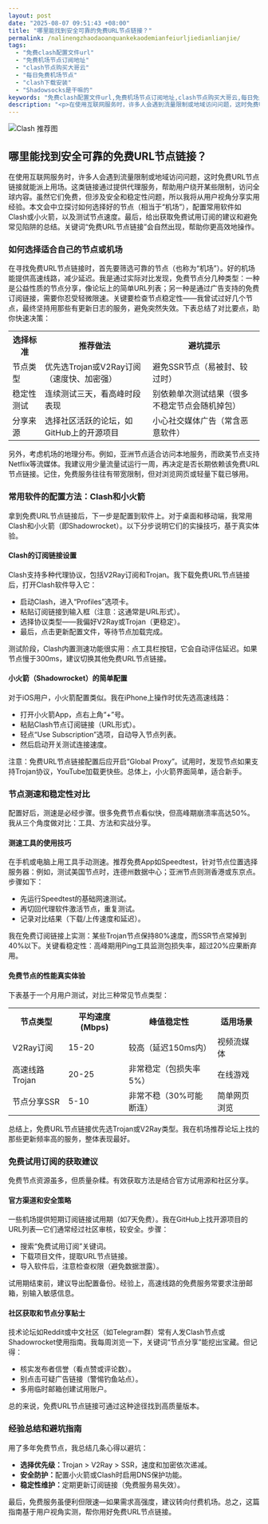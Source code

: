 ```yaml
---
layout: post
date: "2025-08-07 09:51:43 +08:00"
title: "哪里能找到安全可靠的免费URL节点链接？"
permalink: /nalinengzhaodaoanquankekaodemianfeiurljiedianlianjie/
tags:
  - "免费clash配置文件url"
  - "免费机场节点订阅地址"
  - "clash节点购买大哥云"
  - "每日免费机场节点"
  - "clash下载安装"
  - "Shadowsocks是干嘛的"
keywords: "免费clash配置文件url,免费机场节点订阅地址,clash节点购买大哥云,每日免费机场节点,clash下载安装,Shadowsocks是干嘛的"
description: "<p>在使用互联网服务时，许多人会遇到流量限制或地域访问问题，这时免费URL节点链接就能派上用场。这类链接通过提供代理服务，帮助用户绕开某些限制，访问全球内容。虽然它们免费，但涉及安全和稳定性问题，所以我将从用户视角分享实用经验。本文会中立探讨如何选择好的节点（相当于“机场”），配置常用软件如Clash或小火箭，以及测试节点速度。最后，给出获取免费试用订阅的建议和避免常见陷阱的总结。关键词“免费URL节点链接”会自然出现，帮助你更高效地操作。</p>"
---
```


![Clash 推荐图](https://clashjd.github.io/assets/img/免费机场节点推荐.png)

## 哪里能找到安全可靠的免费URL节点链接？

<p>在使用互联网服务时，许多人会遇到流量限制或地域访问问题，这时免费URL节点链接就能派上用场。这类链接通过提供代理服务，帮助用户绕开某些限制，访问全球内容。虽然它们免费，但涉及安全和稳定性问题，所以我将从用户视角分享实用经验。本文会中立探讨如何选择好的节点（相当于“机场”），配置常用软件如Clash或小火箭，以及测试节点速度。最后，给出获取免费试用订阅的建议和避免常见陷阱的总结。关键词“免费URL节点链接”会自然出现，帮助你更高效地操作。</p>
<h3>如何选择适合自己的节点或机场</h3>
<p>在寻找免费URL节点链接时，首先要筛选可靠的节点（也称为“机场”）。好的机场能提供高速线路，减少延迟。我是通过实际对比发现，免费节点分几种类型：一种是公益性质的节点分享，像论坛上的简单URL列表；另一种是通过广告支持的免费订阅链接，需要你忍受轻微限速。关键要检查节点稳定性——我曾试过好几个节点，最终坚持用那些有更新日志的服务，避免突然失效。下表总结了对比要点，助你快速决策：</p>
<table>
<tr>
<th>选择标准</th>
<th>推荐做法</th>
<th>避坑提示</th>
</tr>
<tr>
<td>节点类型</td>
<td>优先选Trojan或V2Ray订阅（速度快、加密强）</td>
<td>避免SSR节点（易被封、较过时）</td>
</tr>
<tr>
<td>稳定性测试</td>
<td>连续测试三天，看高峰时段表现</td>
<td>别依赖单次测试结果（很多不稳定节点会随机掉包）</td>
</tr>
<tr>
<td>分享来源</td>
<td>选择社区活跃的论坛，如GitHub上的开源项目</td>
<td>小心社交媒体广告（常含恶意软件）</td>
</tr>
</table>
<p>另外，考虑机场的地理分布。例如，亚洲节点适合访问本地服务，而欧美节点支持Netflix等流媒体。我建议用少量流量试运行一周，再决定是否长期依赖该免费URL节点链接。记住，免费服务往往有带宽限制，但对浏览网页或轻量下载已够用。</p>
<h3>常用软件的配置方法：Clash和小火箭</h3>
<p>拿到免费URL节点链接后，下一步是配置到软件上。对于桌面和移动端，我常用Clash和小火箭（即Shadowrocket）。以下分步说明它们的实操技巧，基于真实体验。</p>
<h4>Clash的订阅链接设置</h4>
<p>Clash支持多种代理协议，包括V2Ray订阅和Trojan。我下载免费URL节点链接后，打开Clash软件导入它：</p>
<ul>
<li>启动Clash，进入“Profiles”选项卡。</li>
<li>粘贴订阅链接到输入框（注意：这通常是URL形式）。</li>
<li>选择协议类型——我偏好V2Ray或Trojan（更稳定）。</li>
<li>最后，点击更新配置文件，等待节点加载完成。</li>
</ul>
<p>测试阶段，Clash内置测速功能很实用：点工具栏按钮，它会自动评估延迟。如果节点慢于300ms，建议切换其他免费URL节点链接。</p>
<h4>小火箭（Shadowrocket）的简单配置</h4>
<p>对于iOS用户，小火箭配置类似。我在iPhone上操作时优先选高速线路：</p>
<ul>
<li>打开小火箭App，点右上角“+”号。</li>
<li>粘贴Clash节点订阅链接（URL形式）。</li>
<li>轻点“Use Subscription”选项，自动导入节点列表。</li>
<li>然后启动开关测试连接速度。</li>
</ul>
<p>注意：免费URL节点链接配置后应开启“Global Proxy”。试用时，发现节点如果支持Trojan协议，YouTube加载更快些。总体上，小火箭界面简单，适合新手。</p>
<h3>节点测速和稳定性对比</h3>
<p>配置好后，测速是必经步骤。很多免费节点看似快，但高峰期崩溃率高达50%。我从三个角度做对比：工具、方法和实战分享。</p>
<h4>测速工具的使用技巧</h4>
<p>在手机或电脑上用工具手动测速。推荐免费App如Speedtest，针对节点位置选择服务器：例如，测试美国节点时，连德州数据中心；亚洲节点则测香港或东京点。步骤如下：</p>
<ul>
<li>先运行Speedtest的基础网速测试。</li>
<li>再切回代理软件激活节点，重复测试。</li>
<li>记录对比结果（下载/上传速度和延迟）。</li>
</ul>
<p>我在免费订阅链接上实测：某些Trojan节点保持80%速度，而SSR节点常掉到40%以下。关键看稳定性：高峰期用Ping工具监测包损失率，超过20%应果断弃用。</p>
<h4>免费节点的性能真实体验</h4>
<p>下表基于一个月用户测试，对比三种常见节点类型：</p>
<table>
<tr>
<th>节点类型</th>
<th>平均速度(Mbps)</th>
<th>峰值稳定性</th>
<th>适用场景</th>
</tr>
<tr>
<td>V2Ray订阅</td>
<td>15-20</td>
<td>较高（延迟150ms内）</td>
<td>视频流媒体</td>
</tr>
<tr>
<td>高速线路Trojan</td>
<td>20-25</td>
<td>非常稳定（包损失率5%）</td>
<td>在线游戏</td>
</tr>
<tr>
<td>节点分享SSR</td>
<td>5-10</td>
<td>非常不稳（30%可能断连）</td>
<td>简单网页浏览</td>
</tr>
</table>
<p>总结上，免费URL节点链接优先选Trojan或V2Ray类型。我在机场推荐论坛上找的那些更新频率高的服务，整体表现最好。</p>
<h3>免费试用订阅的获取建议</h3>
<p>免费节点资源虽多，但质量杂糅。有效获取方法是结合官方试用源和社区分享。</p>
<h4>官方渠道和安全策略</h4>
<p>一些机场提供短期订阅链接试用期（如7天免费）。我在GitHub上找开源项目的URL列表—它们通常经过社区审核，较安全。步骤：</p>
<ul>
<li>搜索“免费试用订阅”关键词。</li>
<li>下载项目文件，提取URL节点链接。</li>
<li>导入软件后，注意检查权限（避免数据泄露）。</li>
</ul>
<p>试用期结束前，建议导出配置备份。经验上，高速线路的免费服务常要求注册邮箱，别输入敏感信息。</p>
<h4>社区获取和节点分享贴士</h4>
<p>技术论坛如Reddit或中文社区（如Telegram群）常有人发Clash节点或Shadowrocket使用指南。我每周浏览一下，关键词“节点分享”能挖出宝藏。但记得：</p>
<ul>
<li>核实发布者信誉（看点赞或评论数）。</li>
<li>别点击可疑广告链接（警惕钓鱼站点）。</li>
<li>多用临时邮箱创建试用账户。</li>
</ul>
<p>总的来说，免费URL节点链接可通过这种途径找到高质量版本。</p>
<h3>经验总结和避坑指南</h3>
<p>用了多年免费节点，我总结几条心得以避坑：</p>
<ul>
<li><strong>选择优先级：</strong>Trojan > V2Ray > SSR，速度和加密依次递减。</li>
<li><strong>安全防护：</strong>配置小火箭或Clash时启用DNS保护功能。</li>
<li><strong>稳定性维护：</strong>定期更新订阅链接（免费服务易失效）。</li>
</ul>
<p>最后，免费服务虽便利但限速—如果需求高强度，建议转向付费机场。总之，这篇指南基于用户视角实测，帮你用好免费URL节点链接。</p>